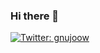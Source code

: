 ### Hi there 👋

<p>
  <a href="https://twitter.com/gnujoow">
    <img alt="Twitter: gnujoow" src="https://img.shields.io/twitter/follow/gnujoow.svg?style=social" target="_blank" />
  </a>
</p>


<!--
**gnujoow/gnujoow** is a ✨ _special_ ✨ repository because its `README.md` (this file) appears on your GitHub profile.

Here are some ideas to get you started:

- 🔭 I’m currently working on ...
- 🌱 I’m currently learning ...
- 👯 I’m looking to collaborate on ...
- 🤔 I’m looking for help with ...
- 💬 Ask me about ...
- 📫 How to reach me: ...
- 😄 Pronouns: ...
- ⚡ Fun fact: ...
-->
